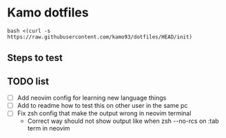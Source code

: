 # Kamo dotfiles

```
bash <(curl -s https://raw.githubusercontent.com/kamo93/dotfiles/HEAD/init)
```
## Steps to test


## TODO list
- [ ] Add neovim config for learning new language things
- [ ] Add to readme how to test this on other user in the same pc
- [ ] Fix zsh config that make the output wrong in neovim terminal
    - Correct way should not show output like when zsh --no-rcs on :tab term in neovim

